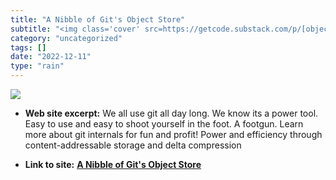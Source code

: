 ```yaml
---
title: "A Nibble of Git's Object Store"
subtitle: "<img class='cover' src=https://getcode.substack.com/p/[object%20Object]>"
category: "uncategorized"
tags: []
date: "2022-12-11"
type: "rain"
---
```

<img class="cover" src=https://getcode.substack.com/p/[object%20Object]>



* **Web site excerpt:** We all use git all day long. We know its a power tool. Easy to use and easy to shoot yourself in the foot. A footgun. Learn more about git internals for fun and profit! Power and efficiency through content-addressable storage and delta compression

* **Link to site:** **[A Nibble of Git's Object Store](https://getcode.substack.com/p/a-nibble-of-gits-object-store?utm_source=post-email-title&publication_id=794951&post_id=89691737&isFreemail=true&utm_medium=email)**